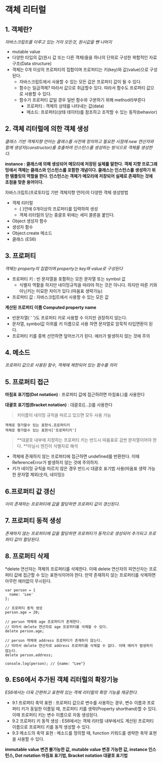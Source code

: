 # 객체 리터럴

## 1. 객체란?

*자바스크립트를 이루고 있는 거의 모든것, 원시값을 뺀 나머지*

- mutable value
- 다양한 타입의 값(원시 값 또는 다른 객체)들을 하나의 단위로 구성한 복합적인 자료 구조(Data structure)
- 객체는 0개 이상의 프로퍼티의 집합이며 프로퍼티는 키(key)와 값(value)으로 구성된다.
  - 자바스크립트에서 사용할 수 있는 모든 값은 프로퍼티 값이 될 수 있다.
  - 함수는 일급객체? 따라서 값으로 취급할수 있다. 따라서 함수도 프로퍼티 값으로 사용할 수 있다.
  - 함수가 프로퍼티 값일 경우 일반 함수와 구분하기 위해 method라부른다
    - 프로퍼티 : 객체의 상태를 나타내는 값(data)
    - 메소드: 프로퍼티(상태 데이터)를 참조하고 조작할 수 있는 동작(behavior)

## 2. 객체 리터럴에 의한 객체 생성

*클래스 기반 객체지향 언어는 클래스를 사전에 정의하고 필요한 시점에 new 연산자와 함께 생성자(constructor)를 호출하여 인스턴스를 생성하는 방식으로 객체를 생성한다.*

**instance : 클래스에 의해 생성되어 메모리에 저장된 실체를 말한다. 객체 지향 프로그래밍에서 객체는 클래스와 인스턴스를 포함한 개념이다. 클래스는 인스턴스를 생성하기 위한 템플릿의 역할을 한다. 인스턴스는 객체가 메모리에 저장되어 실제로 존재하는 것에 초점을 맞춘 용어이다.**

자바스크립트(프로토타입 기반 객체지향 언어)의 다양한 객체 생성방법

- 객체 리터럴
  - { }안에 0개이상의 프로퍼티를 입력하여 생성
  - 객체 리터럴의 닫는 중괄호 뒤에는 세미 콜론을 붙인다.
- Object 생성자 함수
- 생성자 함수
- Object.create 메소드
- 클래스 (ES6)



## 3. 프로퍼티

*객체는 property의 집합이며 property는 key와 value로 구성된다*

- 프로퍼티 키 : 빈 문자열을 포함하는 모든 문자열 또는 symbol 값
  - 식별자 역활을 하지만 네이밍규칙을 따라야 하는 것은 아니다. 하지만 따른 키와 아닌키는 미묘한 차이가 있다.(따옴표 생략가능)
- 프로퍼티 값 : 자바스크립트에서 사용할 수 있는 모든 값

**계산된 프로퍼티 이름 Computed property name**

- 빈문자열( ' ')도 프로퍼티 키로 사용할 수 이지만 권장하지 않는다.
- 문자열, symbol값 이외를 키 이름으로 사용 하면 문자열로 암묵적 타입면환이 된다.
- 프로퍼티 키를 중복 선언하면 덮어쓰기가 된다. 에러가 발생하지 않는 것에 주의

## 4. 메소드

*프로퍼티 값으로 사용된 함수, 객체에 제한되어 있는 함수를 의미*



## 5. 프로퍼티 접근

**마침표 표기법(Dot notation)** : 프로퍼티 값에 접근하려면 마침표(.)를 사용한다

**대괄호 표기법(Bracket notation)** : 대괄호([…])를 사용한다

> 키이름이 네이밍 규칙을 따르고 있으면 모두 사용 가능

```
객체로 형가할수 있는 표현식.프로퍼티키
객체로 평가할수 있는 표현식['프로퍼티키']
```

> **대괄호 내부에 지정하는 프로퍼티 키는 반드시 따옴표로 감싼 문자열이어야 한다. **아닐시 엔진이 식별자로 해석

- 객체에 존재하지 않는 프로퍼티에 접근하면 undefined를 반환한다. 이때 ReferenceError가 발생하지 않는 것에 주의하자.
- 키가 네이밍 규칙을 따르지 않은 경우 반드시 대괄호 표기법 사용(따옴표 생략 가능한 문자열 제외(숫자, 네이밍))



## 6.프로퍼티 값 갱신

*이미 존재하는 프로퍼티에 값을 할당하면 프로퍼티 값이 갱신된다.*



## 7. 프로퍼티 동적 생성

*존재하지 않는 프로퍼티에 값을 할당하면 프로퍼티가 동적으로 생성되어 추가되고 프로퍼티 값이 할당된다.*



## 8. 프로퍼티 삭제

*delete 연산자는 객체의 프로퍼티를 삭제한다. 이때 delete 연산자의 피연산자는 프로퍼티 값에 접근할 수 있는 표현식이어야 한다. 만약 존재하지 않는 프로퍼티를 삭제하면 아무런 에러없이 무시된다.

```
var person = {
  name: 'Lee'
};

// 프로퍼티 동적 생성
person.age = 20;

// person 객체에 age 프로퍼티가 존재한다.
// 따라서 delete 연산자로 age 프로퍼티를 삭제할 수 있다.
delete person.age;

// person 객체에 address 프로퍼티가 존재하지 않는다.
// 따라서 delete 연산자로 address 프로퍼티를 삭제할 수 없다. 이때 에러가 발생하지 않는다.
delete person.address;

console.log(person); // {name: "Lee"}
```





## 9. ES6에서 추가된 객체 리터럴의 확장기능

*ES6에서는 더욱 간편하고 표현력 있는 객체 리터럴의 확장 기능을 제공한다.*

- 9.1 프로퍼티 축약 표현 :  프로퍼티 값으로 변수를 사용하는 경우, 변수 이름과 프로퍼티 키가 동일한 이름일 때, 프로퍼티 키를 생략(Property shorthand)할 수 있다. 이때 프로퍼티 키는 변수 이름으로 자동 생성된다.
- 9.2 프로퍼티 키 동적 생성 :  ES6에서는 객체 리터럴 내부에서도 계산된 프로퍼티 이름으로 프로퍼티 키를 동적 생성할 수 있다.
- 9.3 메소드의 축약 표현 : 메소드를 정의할 때, function 키워드를 생략한 축약 표현을 사용할 수 있다.



**immutable value 변견 불가능한 값, mutable value 변경 가능한 값, instance 인스턴스, Dot notation 마침표 표기법, Bracket notation 대괄호 표기법**

